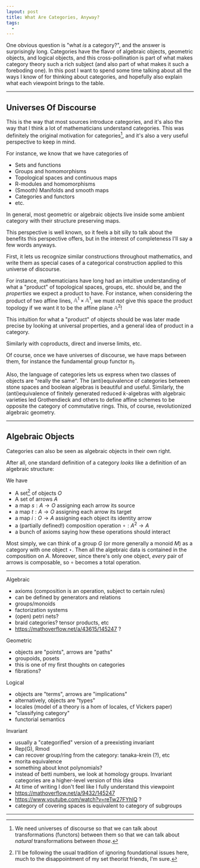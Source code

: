```yaml
---
layout: post
title: What Are Categories, Anyway?
tags:
  - 
---
```


One obvious question is "what _is_ a category?", and the answer is 
surprisingly long. Categories have the flavor of algebraic objects,
geometric objects, and logical objects, and this cross-pollination 
is part of what makes category theory such a rich subject (and also
part of what makes it such a foreboding one). In this post I want to 
spend some time talking about all the ways I know of for thinking about
categories, and hopefully also explain what each viewpoint brings to the
table.

---

## Universes Of Discourse

This is the way that most sources introduce categories, and it's also
the way that I think a lot of mathematicians understand categories. 
This was definitely the original motivation for categories[^1], and it's
also a very useful perspective to keep in mind.

For instance, we know that we have categories of 

 - Sets and functions
 - Groups and homomorphisms
 - Topological spaces and continuous maps
 - R-modules and homomorphisms
 - (Smooth) Manifolds and smooth maps
 - Categories and functors
 - etc.

In general, most geometric or algebraic objects live inside some
ambient category with their structure preserving maps. 

This perspective is well known, so it feels a bit silly to talk about the
benefits this perspective offers, but in the interest of completeness I'll
say a few words anyways.

First, it lets us recognize similar constructions throughout mathematics,
and write them as special cases of a categorical construction applied to this
universe of discourse.

For instance, mathematicians have long had an intuitive understanding of what
a "product" of topological spaces, groups, etc. should be, and the 
_properties_ we expect a product to have. For instance, when considering the
product of two affine lines, $\mathbb{A}^1 \times \mathbb{A}^1$, we must
_not_ give this space the product topology if we want it to be the 
affine plane $\mathbb{A}^2$!

This intuition for what a "product" of objects should be was later made
precise by looking at universal properties, and a general idea of product
in a category. 

Similarly with coproducts, direct and inverse limits, etc. 

Of course, once we have universes of discourse, we have maps between them,
for instance the fundamental group functor $\pi_1$. 

Also, the language of categories lets us express when two classes of objects
are "really the same". The (anti)equivalence of categories between stone spaces
and boolean algebras is beautiful and useful. Similarly, the (anti)equivalence
of finitely generated reduced $k$-algebras with algebraic varieties led 
Grothendieck and others to define affine schemes to be opposite the category
of commutative rings. This, of course, revolutionized algebraic geometry.

---

## Algebraic Objects

Categories can also be seen as algebraic objects in their own right.

After all, one standard definition of a category _looks_ like 
a definition of an algebraic structure: 

We have

- A set[^2] of objects $O$
- A set of arrows $A$
- a map $s : A \to O$ assigning each arrow its source
- a map $t : A \to O$ assigning each arrow its target
- a map $i : O \to A$ assigning each object its identity arrow
- a (partially defined!) composition operation $\circ : A^2 \to A$ 
- a bunch of axioms saying how these operations should interact

Most simply, we can think of a group $G$ (or more generally a monoid $M$)
as a category with one object $\star$. Then all the algebraic data is
contained in the composition on $A$. Moreover, since there's only one object,
_every_ pair of arrows is composable, so $\circ$ becomes a total operation.


---

Algebraic
  - axioms (composition is an operation, subject to certain rules)
  - can be defined by generators and relations
  - groups/monoids
  - factorization systems
  - (open) petri nets?
  - braid categories? tensor products, etc
  - https://mathoverflow.net/a/43615/145247 ?

Geometric
  - objects are "points", arrows are "paths"
  - groupoids, posets
  - this is one of my first thoughts on categories
  - fibrations?

Logical
  - objects are "terms", arrows are "implications"
  - alternatively, objects are "types"
  - locales (model of a theory is a hom of locales, cf Vickers paper)
  - "classifying category"
  - functorial semantics

Invariant
  - usually a "categorified" version of a preexisting invariant
  - Rep(G), Rmod
  - can recover group/ring from the category: tanaka-krein (?), etc
  - morita equivalence
  - something about knot polynomials?
  - instead of betti numbers, we look at homology groups. Invariant categories are a higher-level version of this idea
  - At time of writing I don't feel like I fully understand this viewpoint
  - https://mathoverflow.net/a/9432/145247
  - https://www.youtube.com/watch?v=reTw27FYhlQ ?
  - category of covering spaces is equivalent to category of subgroups



---

[^1]:
    We need universes of discourse so that we can talk about transformations
    (functors) between them so that we can talk about _natural_ transformations
    between _those_.

[^2]:
    I'll be following the usual tradition of ignoring foundational issues here,
    much to the disappointment of my set theorist friends, I'm sure.
